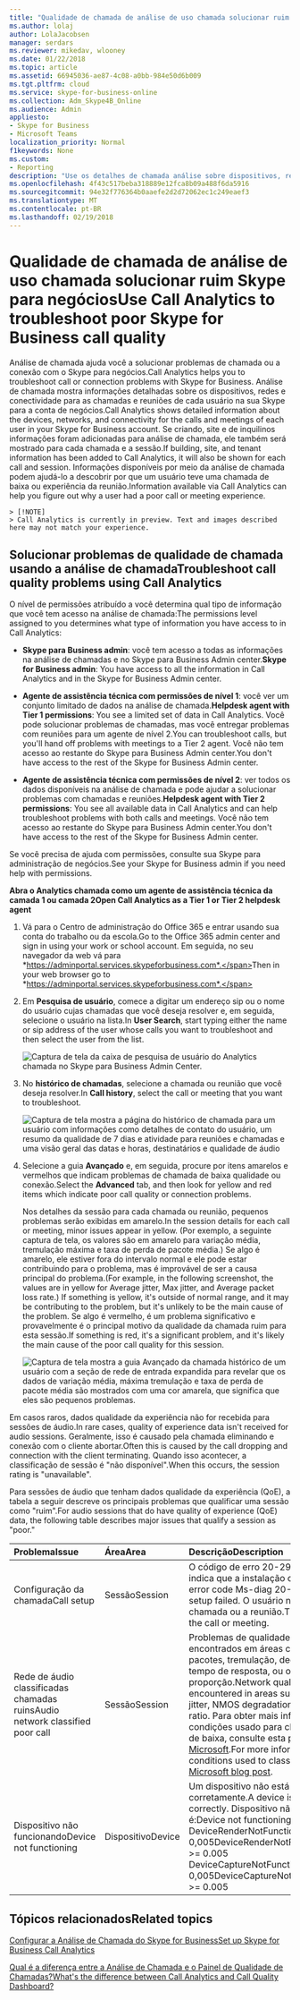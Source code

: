 ```yaml
---
title: "Qualidade de chamada de análise de uso chamada solucionar ruim Skype para negócios"
ms.author: lolaj
author: LolaJacobsen
manager: serdars
ms.reviewer: mikedav, wlooney
ms.date: 01/22/2018
ms.topic: article
ms.assetid: 66945036-ae87-4c08-a0bb-984e50d6b009
ms.tgt.pltfrm: cloud
ms.service: skype-for-business-online
ms.collection: Adm_Skype4B_Online
ms.audience: Admin
appliesto:
- Skype for Business
- Microsoft Teams
localization_priority: Normal
f1keywords: None
ms.custom:
- Reporting
description: "Use os detalhes de chamada análise sobre dispositivos, redes e conectividade para solucionar problemas de usuário com o Skype para reuniões e chamadas comerciais."
ms.openlocfilehash: 4f43c517beba318889e12fca8b09a488f6da5916
ms.sourcegitcommit: 94e32f776364b0aaefe2d2d72062ec1c249eaef3
ms.translationtype: MT
ms.contentlocale: pt-BR
ms.lasthandoff: 02/19/2018
---
```

# <a name="use-call-analytics-to-troubleshoot-poor-skype-for-business-call-quality"></a><span data-ttu-id="2fef5-103">Qualidade de chamada de análise de uso chamada solucionar ruim Skype para negócios</span><span class="sxs-lookup"><span data-stu-id="2fef5-103">Use Call Analytics to troubleshoot poor Skype for Business call quality</span></span>

<span data-ttu-id="2fef5-104">Análise de chamada ajuda você a solucionar problemas de chamada ou a conexão com o Skype para negócios.</span><span class="sxs-lookup"><span data-stu-id="2fef5-104">Call Analytics helps you to troubleshoot call or connection problems with Skype for Business.</span></span> <span data-ttu-id="2fef5-105">Análise de chamada mostra informações detalhadas sobre os dispositivos, redes e conectividade para as chamadas e reuniões de cada usuário na sua Skype para a conta de negócios.</span><span class="sxs-lookup"><span data-stu-id="2fef5-105">Call Analytics shows detailed information about the devices, networks, and connectivity for the calls and meetings of each user in your Skype for Business account.</span></span> <span data-ttu-id="2fef5-106">Se criando, site e de inquilinos informações foram adicionadas para análise de chamada, ele também será mostrado para cada chamada e a sessão.</span><span class="sxs-lookup"><span data-stu-id="2fef5-106">If building, site, and tenant information has been added to Call Analytics, it will also be shown for each call and session.</span></span> <span data-ttu-id="2fef5-107">Informações disponíveis por meio da análise de chamada podem ajudá-lo a descobrir por que um usuário teve uma chamada de baixa ou experiência da reunião.</span><span class="sxs-lookup"><span data-stu-id="2fef5-107">Information available via Call Analytics can help you figure out why a user had a poor call or meeting experience.</span></span> 
  
    > [!NOTE]
    > Call Analytics is currently in preview. Text and images described here may not match your experience. 
  
## <a name="troubleshoot-call-quality-problems-using-call-analytics"></a><span data-ttu-id="2fef5-108">Solucionar problemas de qualidade de chamada usando a análise de chamada</span><span class="sxs-lookup"><span data-stu-id="2fef5-108">Troubleshoot call quality problems using Call Analytics</span></span>

<span data-ttu-id="2fef5-109">O nível de permissões atribuído a você determina qual tipo de informação que você tem acesso na análise de chamada:</span><span class="sxs-lookup"><span data-stu-id="2fef5-109">The permissions level assigned to you determines what type of information you have access to in Call Analytics:</span></span>
  
- <span data-ttu-id="2fef5-110">**Skype para Business admin**: você tem acesso a todas as informações na análise de chamadas e no Skype para Business Admin center.</span><span class="sxs-lookup"><span data-stu-id="2fef5-110">**Skype for Business admin**: You have access to all the information in Call Analytics and in the Skype for Business Admin center.</span></span>
    
- <span data-ttu-id="2fef5-111">**Agente de assistência técnica com permissões de nível 1**: você ver um conjunto limitado de dados na análise de chamada.</span><span class="sxs-lookup"><span data-stu-id="2fef5-111">**Helpdesk agent with Tier 1 permissions**: You see a limited set of data in Call Analytics.</span></span> <span data-ttu-id="2fef5-112">Você pode solucionar problemas de chamadas, mas você entregar problemas com reuniões para um agente de nível 2.</span><span class="sxs-lookup"><span data-stu-id="2fef5-112">You can troubleshoot calls, but you'll hand off problems with meetings to a Tier 2 agent.</span></span> <span data-ttu-id="2fef5-113">Você não tem acesso ao restante do Skype para Business Admin center.</span><span class="sxs-lookup"><span data-stu-id="2fef5-113">You don't have access to the rest of the Skype for Business Admin center.</span></span>
    
- <span data-ttu-id="2fef5-114">**Agente de assistência técnica com permissões de nível 2**: ver todos os dados disponíveis na análise de chamada e pode ajudar a solucionar problemas com chamadas e reuniões.</span><span class="sxs-lookup"><span data-stu-id="2fef5-114">**Helpdesk agent with Tier 2 permissions**: You see all available data in Call Analytics and can help troubleshoot problems with both calls and meetings.</span></span> <span data-ttu-id="2fef5-115">Você não tem acesso ao restante do Skype para Business Admin center.</span><span class="sxs-lookup"><span data-stu-id="2fef5-115">You don't have access to the rest of the Skype for Business Admin center.</span></span>
    
<span data-ttu-id="2fef5-116">Se você precisa de ajuda com permissões, consulte sua Skype para administração de negócios.</span><span class="sxs-lookup"><span data-stu-id="2fef5-116">See your Skype for Business admin if you need help with permissions.</span></span>
  
 <span data-ttu-id="2fef5-117">**Abra o Analytics chamada como um agente de assistência técnica da camada 1 ou camada 2**</span><span class="sxs-lookup"><span data-stu-id="2fef5-117">**Open Call Analytics as a Tier 1 or Tier 2 helpdesk agent**</span></span>
  
1. <span data-ttu-id="2fef5-118">Vá para o Centro de administração do Office 365 e entrar usando sua conta do trabalho ou da escola.</span><span class="sxs-lookup"><span data-stu-id="2fef5-118">Go to the Office 365 admin center and sign in using your work or school account.</span></span> <span data-ttu-id="2fef5-119">Em seguida, no seu navegador da web vá para *https://adminportal.services.skypeforbusiness.com*.</span><span class="sxs-lookup"><span data-stu-id="2fef5-119">Then in your web browser go to *https://adminportal.services.skypeforbusiness.com*.</span></span>
    
2. <span data-ttu-id="2fef5-120">Em **Pesquisa de usuário**, comece a digitar um endereço sip ou o nome do usuário cujas chamadas que você deseja resolver e, em seguida, selecione o usuário na lista.</span><span class="sxs-lookup"><span data-stu-id="2fef5-120">In **User Search**, start typing either the name or sip address of the user whose calls you want to troubleshoot and then select the user from the list.</span></span>
    
    ![Captura de tela da caixa de pesquisa de usuário do Analytics chamada no Skype para Business Admin Center.](../images/db52efc5-dac1-4623-ba72-41e42f0a0fb4.png)
  
3. <span data-ttu-id="2fef5-122">No **histórico de chamadas**, selecione a chamada ou reunião que você deseja resolver.</span><span class="sxs-lookup"><span data-stu-id="2fef5-122">In **Call history**, select the call or meeting that you want to troubleshoot.</span></span>
    
    ![Captura de tela mostra a página do histórico de chamada para um usuário com informações como detalhes de contato do usuário, um resumo da qualidade de 7 dias e atividade para reuniões e chamadas e uma visão geral das datas e horas, destinatários e qualidade de áudio](../images/aef80e09-3b37-46db-8e7b-8cf71712349b.png)
  
4. <span data-ttu-id="2fef5-124">Selecione a guia **Avançado** e, em seguida, procure por itens amarelos e vermelhos que indicam problemas de chamada de baixa qualidade ou conexão.</span><span class="sxs-lookup"><span data-stu-id="2fef5-124">Select the **Advanced** tab, and then look for yellow and red items which indicate poor call quality or connection problems.</span></span>
    
    <span data-ttu-id="2fef5-125">Nos detalhes da sessão para cada chamada ou reunião, pequenos problemas serão exibidas em amarelo.</span><span class="sxs-lookup"><span data-stu-id="2fef5-125">In the session details for each call or meeting, minor issues appear in yellow.</span></span> <span data-ttu-id="2fef5-126">(Por exemplo, a seguinte captura de tela, os valores são em amarelo para variação média, tremulação máxima e taxa de perda de pacote média.) Se algo é amarelo, ele estiver fora do intervalo normal e ele pode estar contribuindo para o problema, mas é improvável de ser a causa principal do problema.</span><span class="sxs-lookup"><span data-stu-id="2fef5-126">(For example, in the following screenshot, the values are in yellow for Average jitter, Max jitter, and Average packet loss rate.) If something is yellow, it's outside of normal range, and it may be contributing to the problem, but it's unlikely to be the main cause of the problem.</span></span> <span data-ttu-id="2fef5-127">Se algo é vermelho, é um problema significativo e provavelmente é o principal motivo da qualidade da chamada ruim para esta sessão.</span><span class="sxs-lookup"><span data-stu-id="2fef5-127">If something is red, it's a significant problem, and it's likely the main cause of the poor call quality for this session.</span></span> 
    
    ![Captura de tela mostra a guia Avançado da chamada histórico de um usuário com a seção de rede de entrada expandida para revelar que os dados de variação média, máxima tremulação e taxa de perda de pacote média são mostrados com uma cor amarela, que significa que eles são pequenos problemas.](../images/13f314ce-97cf-4bd0-a147-14b177d07040.png)
  
<span data-ttu-id="2fef5-129">Em casos raros, dados qualidade da experiência não for recebida para sessões de áudio.</span><span class="sxs-lookup"><span data-stu-id="2fef5-129">In rare cases, quality of experience data isn't received for audio sessions.</span></span> <span data-ttu-id="2fef5-130">Geralmente, isso é causado pela chamada eliminando e conexão com o cliente abortar.</span><span class="sxs-lookup"><span data-stu-id="2fef5-130">Often this is caused by the call dropping and connection with the client terminating.</span></span> <span data-ttu-id="2fef5-131">Quando isso acontecer, a classificação de sessão é "não disponível".</span><span class="sxs-lookup"><span data-stu-id="2fef5-131">When this occurs, the session rating is "unavailable".</span></span>
  
<span data-ttu-id="2fef5-132">Para sessões de áudio que tenham dados qualidade da experiência (QoE), a tabela a seguir descreve os principais problemas que qualificar uma sessão como "ruim".</span><span class="sxs-lookup"><span data-stu-id="2fef5-132">For audio sessions that do have quality of experience (QoE) data, the following table describes major issues that qualify a session as "poor."</span></span>
  
|<span data-ttu-id="2fef5-133">**Problema**</span><span class="sxs-lookup"><span data-stu-id="2fef5-133">**Issue**</span></span>|<span data-ttu-id="2fef5-134">**Área**</span><span class="sxs-lookup"><span data-stu-id="2fef5-134">**Area**</span></span>|<span data-ttu-id="2fef5-135">**Descrição**</span><span class="sxs-lookup"><span data-stu-id="2fef5-135">**Description**</span></span>|
|:-----|:-----|:-----|
|<span data-ttu-id="2fef5-136">Configuração da chamada</span><span class="sxs-lookup"><span data-stu-id="2fef5-136">Call setup</span></span>  <br/> |<span data-ttu-id="2fef5-137">Sessão</span><span class="sxs-lookup"><span data-stu-id="2fef5-137">Session</span></span>  <br/> |<span data-ttu-id="2fef5-138">O código de erro 20-29 Ms-diagnóstico indica que a instalação chamada falhou.</span><span class="sxs-lookup"><span data-stu-id="2fef5-138">The error code Ms-diag 20-29 indicates the call setup failed.</span></span> <span data-ttu-id="2fef5-139">O usuário não pôde ingressar na chamada ou a reunião.</span><span class="sxs-lookup"><span data-stu-id="2fef5-139">The user couldn't join the call or meeting.</span></span>  <br/> |
|<span data-ttu-id="2fef5-140">Rede de áudio classificadas chamadas ruins</span><span class="sxs-lookup"><span data-stu-id="2fef5-140">Audio network classified poor call</span></span>  <br/> |<span data-ttu-id="2fef5-141">Sessão</span><span class="sxs-lookup"><span data-stu-id="2fef5-141">Session</span></span>  <br/> |<span data-ttu-id="2fef5-142">Problemas de qualidade de rede foram encontrados em áreas como perda de pacotes, tremulação, degradação NMOS, tempo de resposta, ou oculta a proporção.</span><span class="sxs-lookup"><span data-stu-id="2fef5-142">Network quality issues were encountered in areas such as packet loss, jitter, NMOS degradation, RTT, or concealed ratio.</span></span> <span data-ttu-id="2fef5-143">Para obter mais informações sobre as condições usado para classificar as chamadas de baixa, consulte esta [postagem de blog da Microsoft](https://go.microsoft.com/fwlink/p/?linkid=852133).</span><span class="sxs-lookup"><span data-stu-id="2fef5-143">For more information about the conditions used to classify poor calls, see this [Microsoft blog post](https://go.microsoft.com/fwlink/p/?linkid=852133).</span></span>  <br/> |
|<span data-ttu-id="2fef5-144">Dispositivo não funcionando</span><span class="sxs-lookup"><span data-stu-id="2fef5-144">Device not functioning</span></span>  <br/> |<span data-ttu-id="2fef5-145">Dispositivo</span><span class="sxs-lookup"><span data-stu-id="2fef5-145">Device</span></span>  <br/> | <span data-ttu-id="2fef5-146">Um dispositivo não está funcionando corretamente.</span><span class="sxs-lookup"><span data-stu-id="2fef5-146">A device isn't functioning correctly.</span></span> <span data-ttu-id="2fef5-147">Dispositivo não funcionando taxas é:</span><span class="sxs-lookup"><span data-stu-id="2fef5-147">Device not functioning ratios are :</span></span> <br/>  <span data-ttu-id="2fef5-148">DeviceRenderNotFunctioningEventRatio > = 0,005</span><span class="sxs-lookup"><span data-stu-id="2fef5-148">DeviceRenderNotFunctioningEventRatio >= 0.005</span></span> <br/>  <span data-ttu-id="2fef5-149">DeviceCaptureNotFunctioningEventRatio > = 0,005</span><span class="sxs-lookup"><span data-stu-id="2fef5-149">DeviceCaptureNotFunctioningEventRatio >= 0.005</span></span> <br/> |
   
## <a name="related-topics"></a><span data-ttu-id="2fef5-150">Tópicos relacionados</span><span class="sxs-lookup"><span data-stu-id="2fef5-150">Related topics</span></span>
[<span data-ttu-id="2fef5-151">Configurar a Análise de Chamada do Skype for Business</span><span class="sxs-lookup"><span data-stu-id="2fef5-151">Set up Skype for Business Call Analytics</span></span>](set-up-call-analytics.md)

[<span data-ttu-id="2fef5-152">Qual é a diferença entre a Análise de Chamada e o Painel de Qualidade de Chamadas?</span><span class="sxs-lookup"><span data-stu-id="2fef5-152">What's the difference between Call Analytics and Call Quality Dashboard?</span></span>](difference-between-call-analytics-and-call-quality-dashboard.md)

